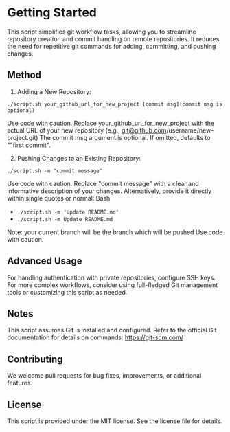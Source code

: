 # Getting Started

This script simplifies git workflow tasks, allowing you to streamline repository creation and commit handling on remote repositories. It reduces the need for repetitive git commands for adding, committing, and pushing changes.



## Method

1. Adding a New Repository:

``` ./script.sh your_github_url_for_new_project [commit msg](commit msg is optional) ```

Use code with caution.
Replace your_github_url_for_new_project with the actual URL of your new repository (e.g., git@github.com/username/new-project.git)
The commit msg argument is optional. If omitted, defaults to ""first commit".

2. Pushing Changes to an Existing Repository:

``` ./script.sh -m "commit message" ```

Use code with caution.
Replace "commit message" with a clear and informative description of your changes.
Alternatively, provide it directly within single quotes or normal:
Bash

- `./script.sh -m 'Update README.md'`
- `./script.sh -m Update README.md`

Note: your current branch will be the branch which will be pushed
Use code with caution.

## Advanced Usage

For handling authentication with private repositories, configure SSH keys.
For more complex workflows, consider using full-fledged Git management tools or customizing this script as needed.

## Notes

This script assumes Git is installed and configured.
Refer to the official Git documentation for details on commands: https://git-scm.com/

## Contributing

We welcome pull requests for bug fixes, improvements, or additional features.

## License

This script is provided under the MIT license. See the license file for details.
